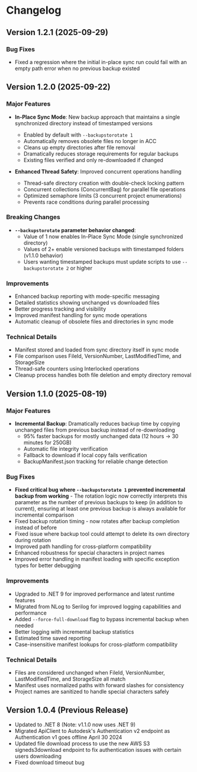 # Changelog

## Version 1.2.1 (2025-09-29)

### Bug Fixes

- Fixed a regression where the initial in-place sync run could fail with an empty path error when no previous backup existed

## Version 1.2.0 (2025-09-22)

### Major Features

- **In-Place Sync Mode**: New backup approach that maintains a single synchronized directory instead of timestamped versions
    - Enabled by default with `--backupstorotate 1`
    - Automatically removes obsolete files no longer in ACC
    - Cleans up empty directories after file removal
    - Dramatically reduces storage requirements for regular backups
    - Existing files verified and only re-downloaded if changed

- **Enhanced Thread Safety**: Improved concurrent operations handling
    - Thread-safe directory creation with double-check locking pattern
    - Concurrent collections (ConcurrentBag) for parallel file operations
    - Optimized semaphore limits (3 concurrent project enumerations)
    - Prevents race conditions during parallel processing

### Breaking Changes

- **`--backupstorotate` parameter behavior changed**:
    - Value of 1 now enables In-Place Sync Mode (single synchronized directory)
    - Values of 2+ enable versioned backups with timestamped folders (v1.1.0 behavior)
    - Users wanting timestamped backups must update scripts to use `--backupstorotate 2` or higher

### Improvements

- Enhanced backup reporting with mode-specific messaging
- Detailed statistics showing unchanged vs downloaded files
- Better progress tracking and visibility
- Improved manifest handling for sync mode operations
- Automatic cleanup of obsolete files and directories in sync mode

### Technical Details

- Manifest stored and loaded from sync directory itself in sync mode
- File comparison uses FileId, VersionNumber, LastModifiedTime, and StorageSize
- Thread-safe counters using Interlocked operations
- Cleanup process handles both file deletion and empty directory removal

## Version 1.1.0 (2025-08-19)

### Major Features

- **Incremental Backup**: Dramatically reduces backup time by copying unchanged files from previous backup instead of
  re-downloading
    - 95% faster backups for mostly unchanged data (12 hours → 30 minutes for 250GB)
    - Automatic file integrity verification
    - Fallback to download if local copy fails verification
    - BackupManifest.json tracking for reliable change detection

### Bug Fixes

- **Fixed critical bug where `--backupstorotate 1` prevented incremental backup from working** - The rotation logic now
  correctly interprets this parameter as the number of previous backups to keep (in addition to current), ensuring at
  least one previous backup is always available for incremental comparison
- Fixed backup rotation timing - now rotates after backup completion instead of before
- Fixed issue where backup tool could attempt to delete its own directory during rotation
- Improved path handling for cross-platform compatibility
- Enhanced robustness for special characters in project names
- Improved error handling in manifest loading with specific exception types for better debugging

### Improvements

- Upgraded to .NET 9 for improved performance and latest runtime features
- Migrated from NLog to Serilog for improved logging capabilities and performance
- Added `--force-full-download` flag to bypass incremental backup when needed
- Better logging with incremental backup statistics
- Estimated time saved reporting
- Case-insensitive manifest lookups for cross-platform compatibility

### Technical Details

- Files are considered unchanged when FileId, VersionNumber, LastModifiedTime, and StorageSize all match
- Manifest uses normalized paths with forward slashes for consistency
- Project names are sanitized to handle special characters safely

## Version 1.0.4 (Previous Release)

- Updated to .NET 8 (Note: v1.1.0 now uses .NET 9)
- Migrated ApiClient to Autodesk's Authentication v2 endpoint as Authentication v1 goes offline April 30 2024
- Updated file download process to use the new AWS S3 signeds3download endpoint to fix authentication issues with
  certain users downloading
- Fixed download timeout bug
